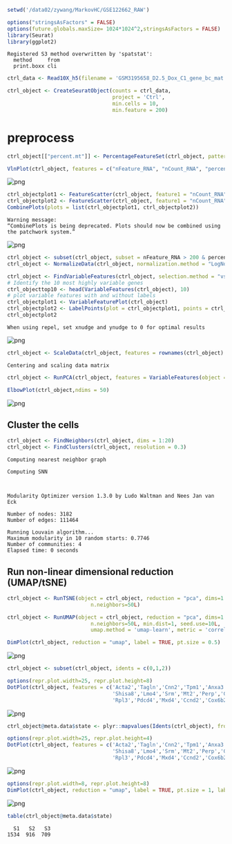 ```R
setwd('/data02/zywang/MarkovHC/GSE122662_RAW')
```


```R
options("stringsAsFactors" = FALSE)
options(future.globals.maxSize= 1024*1024^2,stringsAsFactors = FALSE)
library(Seurat)
library(ggplot2)
```

    Registered S3 method overwritten by 'spatstat':
      method     from
      print.boxx cli 
    



```R
ctrl_data <- Read10X_h5(filename = 'GSM3195658_D2.5_Dox_C1_gene_bc_mat.h5')
```


```R
ctrl_object <- CreateSeuratObject(counts = ctrl_data,
                                  project = 'Ctrl',
                                  min.cells = 10,
                                  min.feature = 200)
```

# preprocess


```R
ctrl_object[["percent.mt"]] <- PercentageFeatureSet(ctrl_object, pattern = "^mt-")
```


```R
VlnPlot(ctrl_object, features = c("nFeature_RNA", "nCount_RNA", "percent.mt"), ncol = 3)
```


![png](output_6_0.png)



```R
ctrl_objectplot1 <- FeatureScatter(ctrl_object, feature1 = "nCount_RNA", feature2 = "percent.mt")
ctrl_objectplot2 <- FeatureScatter(ctrl_object, feature1 = "nCount_RNA", feature2 = "nFeature_RNA")
CombinePlots(plots = list(ctrl_objectplot1, ctrl_objectplot2))
```

    Warning message:
    “CombinePlots is being deprecated. Plots should now be combined using the patchwork system.”



![png](output_7_1.png)



```R
ctrl_object <- subset(ctrl_object, subset = nFeature_RNA > 200 & percent.mt < 20)
ctrl_object <- NormalizeData(ctrl_object, normalization.method = "LogNormalize", scale.factor = 10000)
```


```R
ctrl_object <- FindVariableFeatures(ctrl_object, selection.method = "vst", nfeatures = 3000)
# Identify the 10 most highly variable genes
ctrl_objecttop10 <- head(VariableFeatures(ctrl_object), 10)
# plot variable features with and without labels
ctrl_objectplot1 <- VariableFeaturePlot(ctrl_object)
ctrl_objectplot2 <- LabelPoints(plot = ctrl_objectplot1, points = ctrl_objecttop10, repel = TRUE)
ctrl_objectplot2
```

    When using repel, set xnudge and ynudge to 0 for optimal results
    



![png](output_9_1.png)



```R
ctrl_object <- ScaleData(ctrl_object, features = rownames(ctrl_object) ,vars.to.regress =  NULL)
```

    Centering and scaling data matrix
    



```R
ctrl_object <- RunPCA(ctrl_object, features = VariableFeatures(object = ctrl_object), verbose=FALSE)
```


```R
ElbowPlot(ctrl_object,ndims = 50)
```


![png](output_12_0.png)


## Cluster the cells


```R
ctrl_object <- FindNeighbors(ctrl_object, dims = 1:20)
ctrl_object <- FindClusters(ctrl_object, resolution = 0.3)
```

    Computing nearest neighbor graph
    
    Computing SNN
    


    Modularity Optimizer version 1.3.0 by Ludo Waltman and Nees Jan van Eck
    
    Number of nodes: 3182
    Number of edges: 111464
    
    Running Louvain algorithm...
    Maximum modularity in 10 random starts: 0.7746
    Number of communities: 4
    Elapsed time: 0 seconds


## Run non-linear dimensional reduction (UMAP/tSNE)


```R
ctrl_object <- RunTSNE(object = ctrl_object, reduction = "pca", dims=1:20,
                           n.neighbors=50L)
```


```R
ctrl_object <- RunUMAP(object = ctrl_object, reduction = "pca", dims=1:20,
                           n.neighbors=50L, min.dist=1, seed.use=10L,
                           umap.method = 'umap-learn', metric = 'correlation')
```


```R
DimPlot(ctrl_object, reduction = "umap", label = TRUE, pt.size = 0.5) 
```


![png](output_18_0.png)



```R
ctrl_object <- subset(ctrl_object, idents = c(0,1,2))
```


```R
options(repr.plot.width=25, repr.plot.height=8)
DotPlot(ctrl_object, features = c('Acta2','Tagln','Cnn2','Tpm1','Anxa3','Lgals1','Myl9','Ptx3','Actn1','Thbs1',
                                  'Shisa8','Lmo4','Srm','Mt2','Perp','Gkap1','Exosc2','Hist1h2ap','Loxl2','Haus8',
                                  'Rpl3','Pdcd4','Mxd4','Ccnd2','Cox6b2','Ctsd','Aldh3a1','Malat1','Ccl7','Meg3'))
```


![png](output_20_0.png)



```R
ctrl_object@meta.data$state <- plyr::mapvalues(Idents(ctrl_object), from=c('0','1','2'), to=c('S1','S2','S3'))
```


```R
options(repr.plot.width=25, repr.plot.height=4)
DotPlot(ctrl_object, features = c('Acta2','Tagln','Cnn2','Tpm1','Anxa3','Lgals1','Myl9','Ptx3','Actn1','Thbs1',
                                  'Shisa8','Lmo4','Srm','Mt2','Perp','Gkap1','Exosc2','Hist1h2ap','Loxl2','Haus8',
                                  'Rpl3','Pdcd4','Mxd4','Ccnd2','Cox6b2','Ctsd','Aldh3a1','Malat1','Ccl7','Meg3'), group.by = "state")
```


![png](output_22_0.png)



```R
options(repr.plot.width=8, repr.plot.height=8)
DimPlot(ctrl_object, reduction = "umap", label = TRUE, pt.size = 1, label.size = 10, group.by = 'state') 
```


![png](output_23_0.png)



```R
table(ctrl_object@meta.data$state)
```


    
      S1   S2   S3 
    1534  916  709 



```R

```


```R

```


```R

```


```R

```


```R

```

